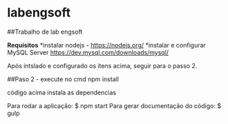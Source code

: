 # labengsoft

##Trabalho de lab engsoft

**Requisitos**
*instalar nodejs - https://nodejs.org/
*instalar e configurar MySQL Server https://dev.mysql.com/downloads/mysql/

Após intslado e configurado os itens acima, seguir para o passo 2.

##Paso 2 - execute no cmd
npm install 

código acima instala as dependencias

Para rodar a aplicação:
$ npm start
Para gerar documentação do código:
$ gulp
